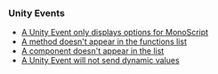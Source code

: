 ### Unity Events

- [A Unity Event only displays options for MonoScript](Unity%20Events/Incorrect%20Assignment.md)  
- [A method doesn't appear in the functions list](Unity%20Events/Method%20Requirements.md)  
- [A component doesn't appear in the list](Unity%20Events/Incorrect%20Assignment.md)
- [A Unity Event will not send dynamic values](Unity%20Events/Dynamic%20Values.md)  